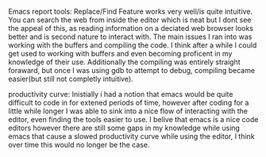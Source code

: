 Emacs report
tools:
	Replace/Find Feature works very well/is quite intuitive.
	You can search the web from inside the editor which is neat but I dont see the appeal of this, as reading information on a deciated web browser looks better and is second nature to interact with. The main issues I ran into was working with the buffers and compiling the code. I think after a while I could get used to working with buffers and even becoming proficent in my knowledge of their use. Additionally the compiling was entirely straight foraward, but once I was using gdb to attempt to debug, compiling became easier(but still not completly intuitive).

productivity curve:
	     Inistially i had a notion that emacs would be quite difficult to code in for extened periods of time, however after coding for a little while longer I was able to sink into a nice flow of interacting with the editor, even finding the tools easier to use. I belive that emacs is a nice code editors however there are still some gaps in my knowledge while using emacs that cause a slowed productivity curve while using the editor, I think over time this would no longer be the case. 